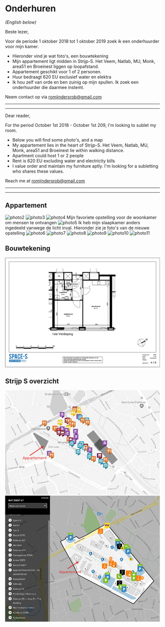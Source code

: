# Onderhuren

_(English below)_

Beste lezer,

Voor de periode 1 oktober 2018 tot 1 oktober 2019 zoek ik een onderhuurder voor mijn kamer.

  * Hieronder vind je wat foto's, een bouwtekening
  * Mijn appartement ligt midden in Strijp-S. Het Veem, Natlab, MU, Monk, area51 en Broeinest liggen op loopafstand.
  * Appartement geschikt voor 1 of 2 personen.
  * Huur bedraagt 620 EU exclusief water en elektra
  * Ik hou zelf van orde en ben zuinig op mijn spullen. Ik zoek een onderhuurder die daarmee instemt.

Neem contact op via romijndersrob@gmail.com


---------------------------------
--------------------------------


Dear reader,

For the period October 1st 2018 - October 1st 209, I'm looking to sublet my room. 

  * Below you will find some photo's, and a map
  * My appartement lies in the heart of Strijp-S. Het Veem, Natlab, MU, Monk, area51 and Broeinest lie within walking distance.
  * Apartment could host 1 or 2 people
  * Rent is 620 EU excluding water and electricity bills
  * I value order and maintain my furniture aptly. I'm looking for a subletting who shares these values.

Reach me at romijndersrob@gmail.com


---------------------------------
--------------------------------

## Appartement
![photo2](https://github.com/RobRomijnders/sublet/blob/master/onderhuur_fotos/SAM_0379.JPG?raw=true)
![photo3](https://github.com/RobRomijnders/sublet/blob/master/onderhuur_fotos/SAM_0381.JPG?raw=true)
![photo4](https://github.com/RobRomijnders/sublet/blob/master/onderhuur_fotos/SAM_0382.JPG?raw=true)
Mijn favoriete opstelling voor de woonkamer om mensen te ontvangen
![photo5](https://github.com/RobRomijnders/sublet/blob/master/onderhuur_fotos/DSC00376.JPG?raw=true)
Ik heb mijn slaapkamer anders ingedeeld vanwege de licht inval. Hieronder zie je foto's van de nieuwe opstelling
![photo6](https://github.com/RobRomijnders/sublet/blob/master/onderhuur_fotos/SAM_0460.JPG?raw=true)
![photo7](https://github.com/RobRomijnders/sublet/blob/master/onderhuur_fotos/SAM_0461.JPG?raw=true)
![photo8](https://github.com/RobRomijnders/sublet/blob/master/onderhuur_fotos/SAM_0462.JPG?raw=true)
![photo9](https://github.com/RobRomijnders/sublet/blob/master/onderhuur_fotos/SAM_0463.JPG?raw=true)
![photo10](https://github.com/RobRomijnders/sublet/blob/master/onderhuur_fotos/SAM_0464.JPG?raw=true)
![photo11](https://github.com/RobRomijnders/sublet/blob/master/onderhuur_fotos/SAM_0465.JPG?raw=true)

## Bouwtekening
![tekening](https://github.com/RobRomijnders/sublet/blob/master/onderhuur_fotos/building_plan.png?raw=true)

## Strijp S overzicht
![wijk1](https://github.com/RobRomijnders/sublet/blob/master/onderhuur_fotos/block_map.png?raw=true)
![wijk2](https://github.com/RobRomijnders/sublet/blob/master/onderhuur_fotos/block_map_2.png?raw=true)